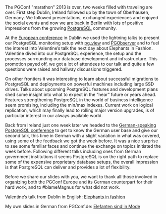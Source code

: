 <!--
.. title: PGConf EU/DE 2013 recap and slides
.. slug: pgconf-2013-recap-and-slides
.. date: 2013-11-13 14:08:40
.. tags: event,postgresql,conference
.. author: Jan Mußler
.. image: postgresql-db_teaser.png
-->

The PGConf "marathon" 2013 is over, two weeks filled with traveling are over. 
First step Dublin, Ireland followed up by the town of Oberhausen, Germany. We followed
presentations, exchanged experiences and enjoyed the social events and now we
are back in Berlin with lots of positive impressions from the growing
[PostgreSQL](http://www.postgresql.org) community.

<!-- TEASER_END -->

At the [European conference](http://2013.pgconf.eu) in Dublin we used the lightning talks to
present our PostgreSQL monitoring setup with
[pg_view](http://github.com/zalando/pg_view) and
[PGObserver](http://zalando.github.io/PGObserver) and to fuel the interest
into Valentine’s talk the next day about Elephants in Fashion. Valentine dived
into our PostgreSQL experience, the setup and the processes surrounding our
database development and infrastructure. This promotion payed off, we got a
lot of attendees to our talk and quite a few questions were raised and hallway
discussions triggered.


On other frontiers it was interesting to learn about
successful migrations to PostgreSQL and deployments on powerful machines
including large SSD drives. Talks about upcoming PostgreSQL features and
development plans shed some insight into what to expect in the “near” future
or years ahead. Features strengthening PostgreSQL in the world of business
intelligence seem promising, including the min/max indexes. Current work on
logical replication, which may finally lead to rolling major version upgrades,
is of particular interest in our always available world.

Back from Ireland just one week later we headed to the [German-speaking PostgreSQL
conference](http://2013.pgconf.de) to get to know the German user base and
give our second talk, this time in German with a slight variation in what was
covered, using some of the feedback we got the week before. It was a nice
surprise to see some familiar faces and continue the exchange on topics
initiated the week before. Following different talks including ones from
German government institutions it seems PostgreSQL is on the right path to
replace some of the expensive proprietary database setups, the overall
impression is that PostgreSQL can deliver and provides a lot of flexibility.

Before we share our slides with you, we want to thank all those involved in
organizing both the PGConf Europe and its German counterpart for their hard
work, and to #blameMagnus for what did not work.

Valentine’s talk from Dublin
in English: [Elephants in fashion](http://tech.zalando.com/files/2013/10/pgconf-eu-2013-elephants-in-fashion.pdf)[
](http://tech.zalando.com/files/2013/10/pgconf-eu-2013-elephants-in-fashion.pdf)

My own slides in German from PGConf.de: [Elefanten sind in
Mode](http://tech.zalando.com/files/2013/10/pgconf-de-2013-elefanten-sind-in-mode.pdf)[ ](http://tech.zalando.com/files/2013/10/pgconf-de-2013-elefanten-sind-in-mode.pdf)

